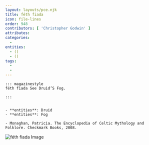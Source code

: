 ```yaml
---
layout: layouts/pce.njk
title: féth fiada
icon: file-lines
order: 948
contributors: [ 'Christopher Godwin' ]
attributes:
categories:
  - 
entities:
  - ()
  - ()
tags:
  - 
  - 
---
```

``` tab [group1:Info]
::: magazinestyle
féth fiada See Druid’S Fog.

:::
```
``` tab [group1:Attributes]
```
``` tab [group1:Entities]
- **entities**: Druid
- **entities**: Fog
```
``` tab [group1:Sources]
- Monaghan, Patricia. The Encyclopedia of Celtic Mythology and Folklore. Checkmark Books, 2008.
```
![féth fiada Image]([None])
